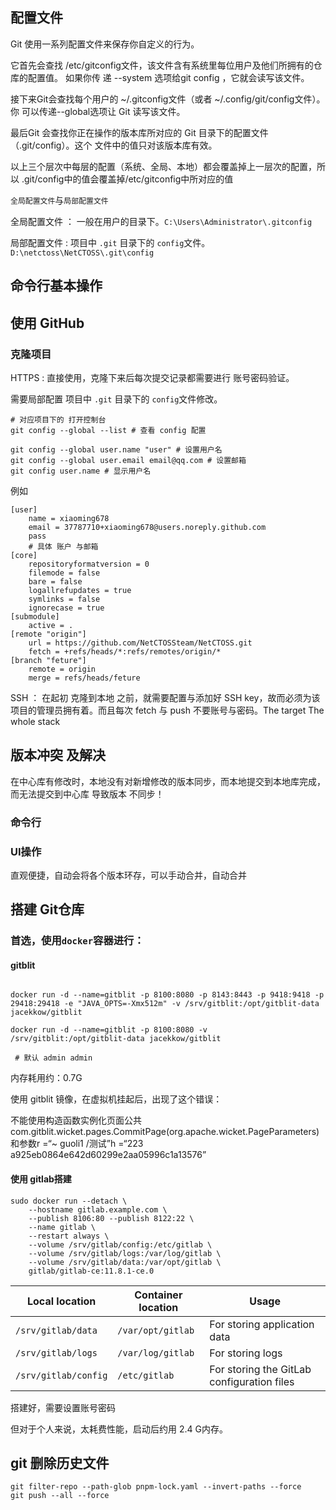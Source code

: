 ## 配置文件

Git	使用一系列配置文件来保存你自定义的行为。	

它首先会查找	/etc/gitconfig文件，该文件含有系统里每位用户及他们所拥有的仓库的配置值。	如果你传 递		--system	选项给git config	，它就会读写该文件。

接下来Git会查找每个用户的	~/.gitconfig文件（或者	~/.config/git/config文件）。你 可以传递--global选项让	Git	读写该文件。

最后Git	会查找你正在操作的版本库所对应的	Git	目录下的配置文件（.git/config）。这个 文件中的值只对该版本库有效。

以上三个层次中每层的配置（系统、全局、本地）都会覆盖掉上一层次的配置，所以	.git/config中的值会覆盖掉/etc/gitconfig中所对应的值

`全局配置文件`与`局部配置文件`

全局配置文件 ： 一般在用户的目录下。`C:\Users\Administrator\.gitconfig`

局部配置文件 : 项目中    `.git` 目录下的 `config`文件。 `D:\netctoss\NetCTOSS\.git\config`

## 命令行基本操作

## 使用 GitHub

### 克隆项目

HTTPS : 直接使用，克隆下来后每次提交记录都需要进行 账号密码验证。

需要局部配置 项目中    `.git` 目录下的 `config`文件修改。

```shell
# 对应项目下的 打开控制台
git config --global --list # 查看 config 配置

git config --global user.name "user" # 设置用户名
git config --global user.email email@qq.com # 设置邮箱
git config user.name # 显示用户名
```

例如

```shell
[user]
	name = xiaoming678
	email = 37787710+xiaoming678@users.noreply.github.com
	pass
	# 具体 账户 与邮箱 
[core]
	repositoryformatversion = 0
	filemode = false
	bare = false
	logallrefupdates = true
	symlinks = false
	ignorecase = true
[submodule]
	active = .
[remote "origin"]
	url = https://github.com/NetCTOSSteam/NetCTOSS.git
	fetch = +refs/heads/*:refs/remotes/origin/*
[branch "feture"]
	remote = origin
	merge = refs/heads/feture

```

SSH ： 在起初 克隆到本地 之前，就需要配置与添加好 SSH key，故而必须为该项目的管理员拥有着。而且每次 fetch 与 push 不要账号与密码。The target The whole stack

## 版本冲突 及解决

在中心库有修改时，本地没有对新增修改的版本同步，而本地提交到本地库完成，而无法提交到中心库 导致版本 不同步！

### 命令行



### UI操作

直观便捷，自动会将各个版本环存，可以手动合并，自动合并

## 搭建 Git仓库

### 首选，使用`docker`容器进行：

#### gitblit

```shell

docker run -d --name=gitblit -p 8100:8080 -p 8143:8443 -p 9418:9418 -p 29418:29418 -e "JAVA_OPTS=-Xmx512m" -v /srv/gitblit:/opt/gitblit-data jacekkow/gitblit

docker run -d --name=gitblit -p 8100:8080 -v /srv/gitblit:/opt/gitblit-data jacekkow/gitblit

 # 默认 admin admin
```

内存耗用约：0.7G

使用 gitblit 镜像，在虚拟机挂起后，出现了这个错误：

不能使用构造函数实例化页面公共com.gitblit.wicket.pages.CommitPage(org.apache.wicket.PageParameters)和参数r =“~ guoli1 /测试”h =“223 a925eb0864e642d60299e2aa05996c1a13576”

#### 使用 gitlab搭建

```shell
sudo docker run --detach \
	--hostname gitlab.example.com \
	--publish 8106:80 --publish 8122:22 \
	--name gitlab \
	--restart always \
	--volume /srv/gitlab/config:/etc/gitlab \ 
	--volume /srv/gitlab/logs:/var/log/gitlab \
	--volume /srv/gitlab/data:/var/opt/gitlab \
	gitlab/gitlab-ce:11.8.1-ce.0
```

| Local location       | Container location | Usage                                      |
| -------------------- | ------------------ | ------------------------------------------ |
| `/srv/gitlab/data`   | `/var/opt/gitlab`  | For storing application data               |
| `/srv/gitlab/logs`   | `/var/log/gitlab`  | For storing logs                           |
| `/srv/gitlab/config` | `/etc/gitlab`      | For storing the GitLab configuration files |

搭建好，需要设置账号密码

但对于个人来说，太耗费性能，启动后约用 2.4 G内存。

## git 删除历史文件

```shell
git filter-repo --path-glob pnpm-lock.yaml --invert-paths --force
git push --all --force
```